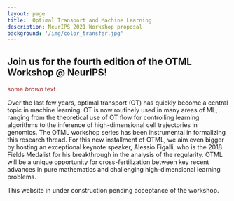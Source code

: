 ```yaml
---
layout: page
title:  Optimal Transport and Machine Learning  
description: NeurIPS 2021 Workshop proposal
background: '/img/color_transfer.jpg'
---
```


## Join us for the fourth edition of the OTML Workshop @ NeurIPS!

<span style="color:Brown">some *brown* text</span>

Over the last few years, optimal transport (OT) has quickly become a central topic in machine learning. 
OT is now routinely used in many areas of ML, ranging from the theoretical use of OT flow for controlling learning algorithms to the inference of high-dimensional cell trajectories in genomics. 
The OTML workshop series has been instrumental in formalizing this research thread.
For this new installment of OTML, we aim even bigger by hosting an exceptional
keynote speaker, Alessio Figalli, who is the 2018 Fields Medalist for his
breakthrough in the analysis of the regularity.
OTML will be a unique opportunity for cross-fertilization between key recent
advances in pure mathematics and challenging high-dimensional learning problems.


This website in under construction pending acceptance of the workshop.


